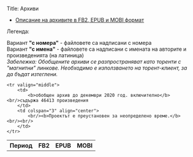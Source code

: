 Title: Архиви

- [Описание на архивите в FB2, EPUB и MOBI формат](http://pechkov.chitanka.info/#archives)
<!-- - [За притежателите на четци „Kindle“ — директория за директно сваляне на произведенията във формат MOBI](http://pechkov.chitanka.info/mobi)
- Програма [chitanka.info.filter — ноември 2020](https://pechkov.chitanka.info/util/chitanka.info.filter-2020.11.zip) -->

Легенда:

Вариант <b>"с номера"</b> - файловете са надписани с номера<br/>
Вариант <b>"с имена"</b> - файловете са надписани с имената на авторите и произведенията (на латиница)<br/>
<i>Забележка: Обобщените архиви се разпространяват като торенти с "магнитни" линкове. Необходимо е използването на торент-клиент, за да бъдат изтеглени.</i><br/>
<table class="table table-striped">
	<tr>
		<th>Период</th>
		<th>FB2</th>
		<th>EPUB</th>
		<th>MOBI</th>
	</tr>

	<tr valign="middle">
		<td>
			<b>обобщен архив до декември 2020 год. включително</b><br/>съдържа 46413 произведения
		</td>
		<td colspan="3" align="center">
			<br/><b>Проектът е преустановен за неопределено време.</b><br/><br/>
		</td>
	</tr>

</table>
<br/>

